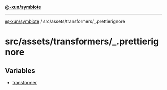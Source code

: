 [**@-xun/symbiote**](../../../../README.md)

***

[@-xun/symbiote](../../../../README.md) / src/assets/transformers/\_.prettierignore

# src/assets/transformers/\_.prettierignore

## Variables

- [transformer](variables/transformer.md)
